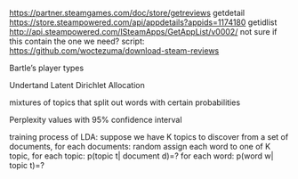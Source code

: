 https://partner.steamgames.com/doc/store/getreviews
getdetail
https://store.steampowered.com/api/appdetails?appids=1174180
getidlist
http://api.steampowered.com/ISteamApps/GetAppList/v0002/
not sure if this contain the one we need? 
script:
https://github.com/woctezuma/download-steam-reviews

Bartle’s player types

Undertand Latent Dirichlet Allocation

mixtures of topics that split out words with certain probabilities

Perplexity values with 95% confidence interval

training process of LDA:
suppose we have K topics to discover from a set of documents,
for each documents:
        random assign each word to one of K topic,
        for each topic:
                p(topic t| document d)=?
                for each word:
                        p(word w| topic t)=?
